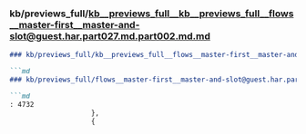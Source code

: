 ### kb/previews_full/kb__previews_full__kb__previews_full__flows__master-first__master-and-slot@guest.har.part027.md.part002.md.md

```md
### kb/previews_full/kb__previews_full__flows__master-first__master-and-slot@guest.har.part027.md.part002.md

```md
### kb/previews_full/flows__master-first__master-and-slot@guest.har.part027.md (part 002)

```md
: 4732
                    },
                    {
                 
```

```

```

```
